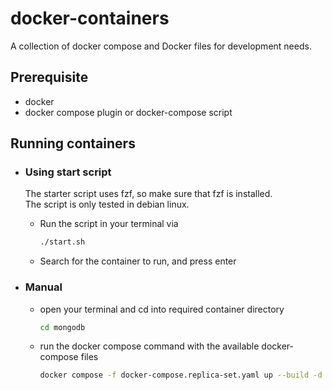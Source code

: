 # docker-containers
A collection of docker compose and Docker files for development needs.

## Prerequisite 
- docker
- docker compose plugin or docker-compose script

## Running containers
- ### Using start script
    The starter script uses fzf, so make sure that fzf is installed. <br>
    The script is only tested in debian linux.

  - Run the script in your terminal via
    ```bash
    ./start.sh
    ```
  - Search for the container to run, and press enter 
- ### Manual
  - open your terminal and cd into required container directory
    ```bash
    cd mongodb
    ```
  - run the docker compose command with the available docker-compose files
    ```bash
    docker compose -f docker-compose.replica-set.yaml up --build -d
    ```

